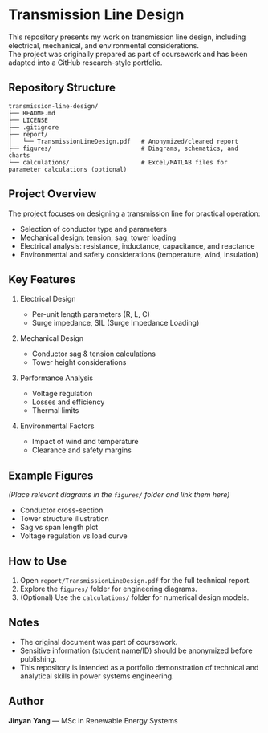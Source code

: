 # Transmission Line Design

This repository presents my work on transmission line design, including electrical, mechanical, and environmental considerations.  
The project was originally prepared as part of coursework and has been adapted into a GitHub research-style portfolio.

## Repository Structure

```
transmission-line-design/
├── README.md
├── LICENSE
├── .gitignore
├── report/
│   └── TransmissionLineDesign.pdf   # Anonymized/cleaned report
├── figures/                         # Diagrams, schematics, and charts
└── calculations/                    # Excel/MATLAB files for parameter calculations (optional)
```

## Project Overview

The project focuses on designing a transmission line for practical operation:
- Selection of conductor type and parameters
- Mechanical design: tension, sag, tower loading
- Electrical analysis: resistance, inductance, capacitance, and reactance
- Environmental and safety considerations (temperature, wind, insulation)

## Key Features

1. Electrical Design
   - Per-unit length parameters (R, L, C)
   - Surge impedance, SIL (Surge Impedance Loading)

2. Mechanical Design
   - Conductor sag & tension calculations
   - Tower height considerations

3. Performance Analysis
   - Voltage regulation
   - Losses and efficiency
   - Thermal limits

4. Environmental Factors
   - Impact of wind and temperature
   - Clearance and safety margins

## Example Figures

*(Place relevant diagrams in the `figures/` folder and link them here)*

- Conductor cross-section  
- Tower structure illustration  
- Sag vs span length plot  
- Voltage regulation vs load curve  

## How to Use

1. Open `report/TransmissionLineDesign.pdf` for the full technical report.  
2. Explore the `figures/` folder for engineering diagrams.  
3. (Optional) Use the `calculations/` folder for numerical design models.  

## Notes

- The original document was part of coursework.  
- Sensitive information (student name/ID) should be anonymized before publishing.  
- This repository is intended as a portfolio demonstration of technical and analytical skills in power systems engineering.  

## Author

**Jinyan Yang** — MSc in Renewable Energy Systems
